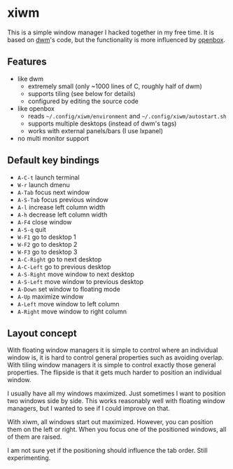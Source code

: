 # xiwm

This is a simple window manager I hacked together in my free time. It is based
on [dwm](https://dwm.suckless.org)'s code, but the functionality is more
influenced by [openbox](https://openbox.org).

## Features

-	like dwm
	-	extremely small (only ~1000 lines of C, roughly half of dwm)
	-	supports tiling (see below for details)
	-	configured by editing the source code
-	like openbox
	-	reads `~/.config/xiwm/environment` and `~/.config/xiwm/autostart.sh`
	-	supports multiple desktops (instead of dwm's tags)
	-	works with external panels/bars (I use lxpanel)
-	no multi monitor support

## Default key bindings

-	`A-C-t`     launch terminal
-	`W-r`       launch dmenu
-	`A-Tab`     focus next window
-	`A-S-Tab`   focus previous window
-	`A-l`       increase left column width
-	`A-h`       decrease left column width
-	`A-F4`      close window
-	`A-S-q`     quit
-	`W-F1`      go to desktop 1
-	`W-F2`      go to desktop 2
-	`W-F3`      go to desktop 3
-	`A-C-Right` go to next desktop
-	`A-C-Left`  go to previous desktop
-	`A-S-Right` move window to next desktop
-	`A-S-Left`  move window to previous desktop
-	`A-Down`    set window to floating mode
-	`A-Up`      maximize window
-	`A-Left`    move window to left column
-	`A-Right`   move window to right column

## Layout concept

With floating window managers it is simple to control where an individual
window is, it is hard to control general properties such as avoiding overlap.
With tiling window managers it is simple to control exactly those general
properties. The flipside is that it gets much harder to position an individual
window.

I usually have all my windows maximized. Just sometimes I want to position two
windows side by side. This works reasonably well with floating window managers,
but I wanted to see if I could improve on that.

With xiwm, all windows start out maximized. However, you can position them on
the left or right. When you focus one of the positioned windows, all of them
are raised.

I am not sure yet if the positioning should influence the tab order. Still
experimenting.
